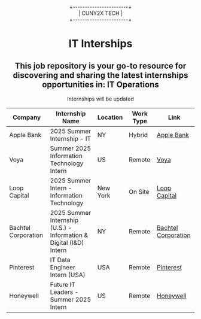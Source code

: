 <div align="center">
  
+-----------------------+  
|      CUNY2X TECH       |  
+-----------------------+

</div>


<div style="text-align:center" >
<h1 style="text-align:center">IT Interships</h1>
<h2>This job repository is your go-to resource for discovering and sharing the latest internships opportunities in: IT Operations
</h2>
<p>Internships will be updated</p>
</div>

| Company         | Internship Name                                      | Location        |Work Type| Link                                   |
|-----------------|------------------------------------------------------|-----------------|---------|----------------------------------------|
|Apple Bank|2025 Summer Internship - IT|NY|Hybrid|[Apple Bank](https://applebank.wd5.myworkdayjobs.com/applebankcareers/job/Chanin-Corporate-Headquarters/XMLNAME-2025-Summer-Internship---IT_2024-0659?source=LinkedIn)|
|Voya|Summer 2025 Information Technology Intern|US|Remote|[Voya](https://godirect.wd5.myworkdayjobs.com/voya_jobs/job/United-States-Remote/Summer-2025-Information-Technology-Intern_JR0029849?Codes=lkdin&source=Linkedin)|
|Loop Capital|2025 Summer Intern - Information Technology|New York|On Site|[Loop Capital](https://www.loopcapital.com/careers/professionals/?gnk=job&gni=8a78839f8cf53469018cfa95fe9437df&gns=LinkedIn%2BLimited)|
|Bachtel Corporation|2025 Summer Internship (U.S.) - Information & Digital (I&D) Intern|NY|Remote|[Bachtel Corporation](https://jobs.bechtel.com/job/NA-2025-Summer-Internship-%28U_S_%29-Information-&-Digital-%28I&D%29-Intern-NA/1207862300/?utm_source=LINKEDIN&utm_medium=referrer)|
|Pinterest|IT Data Engineer Intern (USA)|USA|Remote|[Pinterest](https://www.pinterestcareers.com/jobs/6319528/it-data-engineer-intern-usa/?source=linkedin_limited_listing&utm_source=linkedin_limited_listing&gh_jid=6319528)|
|Honeywell|Future IT Leaders - Summer 2025 Intern|US|Remote|[Honeywell](https://careers.honeywell.com/us/en/job/HONEUSREQ460193EXTERNALENUS/Future-IT-Leaders-Summer-2025-Intern?utm_source=linkedin&utm_medium=phenom-feeds)|
